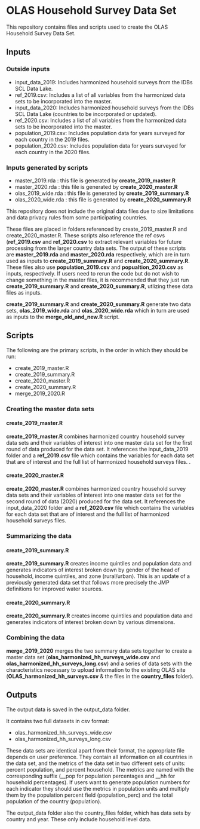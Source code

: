 # OLAS Household Survey Data Set
This repository contains files and scripts used to create the OLAS Household Survey Data Set. 

## Inputs 

### Outside inputs
* input_data_2019: Includes harmonized household surveys from the IDBs SCL Data Lake. 
* ref_2019.csv: Includes a list of all variables from the harmonized data sets to be incorporated into the master.
* input_data_2020: Includes harmonized household surveys from the IDBs SCL Data Lake (countries to be incorporated or updated). 
* ref_2020.csv: Includes a list of all variables from the harmonized data sets to be incorporated into the master.
* population_2019.csv: Includes population data for years surveyed for each country in the 2019 files.
* population_2020.csv: Includes population data for years surveyed for each country in the 2020 files. 

### Inputs generated by scripts
* master_2019.rda : this file is generated by **create_2019_master.R**
* master_2020.rda : this file is generated by **create_2020_master.R**
* olas_2019_wide.rda : this file is generated by **create_2019_summary.R**
* olas_2020_wide.rda : this file is generated by **create_2020_summary.R**

This repository does not include the original data files due to size limitations and data privacy rules from some participating countries.

These files are placed in folders referenced by create_2019_master.R and create_2020_master.R. These scripts also reference the ref csvs (**ref_2019.csv** and **ref_2020.csv** to extract relevant variables for future processing from the larger country data sets. 
The output of these scripts are **master_2019.rda** and **master_2020.rda** respectively, which are in turn used as inputs to **create_2019_summary.R** and **create_2020_summary.R**. These files also use **population_2019.csv** and **popualtion_2020.csv** as inputs, respectively.
If users need to rerun the code but do not wish to change something in the master files, it is recommended that they just run **create_2019_summary.R** and **create_2020_summary.R**, utlizing these data files as inputs.  

**create_2019_summary.R** and **create_2020_summary.R** generate two data sets, **olas_2019_wide.rda** and **olas_2020_wide.rda** which in turn are used as inputs to the **merge_old_and_new.R** script.

## Scripts
The following are the primary scripts, in the order in which they should be run: 

* create_2019_master.R
* create_2019_summary.R
* create_2020_master.R
* create_2020_summary.R
* merge_2019_2020.R


### Creating the master data sets
#### create_2019_master.R

**create_2019_master.R** combines harmonized country household survey data sets and their variables of interest into one master data set for the first round of data produced for the data set. 
It references the input_data_2019 folder and a **ref_2019.csv** file which contains the variables for each data set that are of interest and the full list of harmonized household surveys files. 
. 

#### create_2020_master.R

**create_2020_master.R** combines harmonized country household survey data sets and their variables of interest into one master data set for the second round of data (2020) produced for the data set. 
It references the input_data_2020 folder and a **ref_2020.csv** file which contains the variables for each data set that are of interest and the full list of harmonized household surveys files. 

### Summarizing the data
#### create_2019_summary.R
**create_2019_summary.R** creates income quintiles and population data and generates indicators of interest broken down by gender of the head of household, income quintiles, and zone (rural/urban). 
This is an update of a previously generated data set that follows more precisely the JMP definitions for improved water sources. 

#### create_2020_summary.R
**create_2020_summary.R** creates income quintiles and population data and generates indicators of interest broken down by various dimensions. 

### Combining the data
**merge_2019_2020** merges the two summary data sets together to create a master data set (**olas_harmonized_hh_surveys_wide.csv** and **olas_harmonized_hh_surveys_long.csv**) and a series of data sets with the characteristics necessary to upload information to the existing OLAS site (**OLAS_harmonized_hh_surveys.csv** & the files in the **country_files** folder). 

## Outputs
The output data is saved in the output_data folder. 

It contains two full datasets in csv format:
* olas_harmonized_hh_surveys_wide.csv 
* olas_harmonized_hh_surveys_long.csv 

These data sets are identical apart from their format, the appropriate file depends on user preference. They contain all information on all countries in the data set, and the metrics of the data set in two different sets of units: percent population, and percent household. The metrics are named with the corresponding suffix (__pop for population percentages and __hh for household percentages). If users want to generate population numbers for each indicator they should use the metrics in population units and multiply them by the population percent field (population_perc) and the total population of the country (population). 

The output_data folder also the country_files folder, which has data sets by country and year. These only include household level data. 



